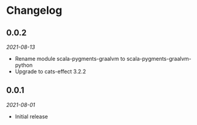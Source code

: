# Changelog

## 0.0.2

_2021-08-13_

 * Rename module scala-pygments-graalvm to scala-pygments-graalvm-python
 * Upgrade to cats-effect 3.2.2

## 0.0.1

_2021-08-01_

 * Initial release